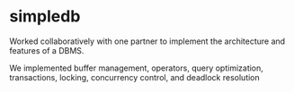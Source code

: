 # simpledb

Worked collaboratively with one partner to implement the architecture and features of a DBMS.

We implemented buffer management, operators, query optimization, transactions, locking, concurrency control, and deadlock resolution
